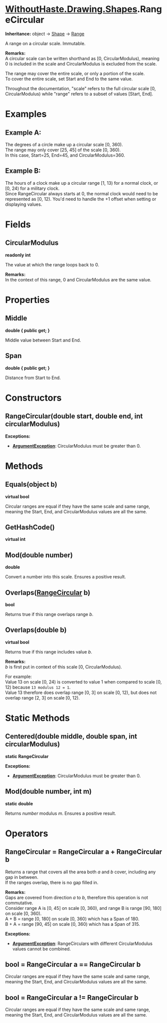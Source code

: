 # [WithoutHaste.Drawing.Shapes](TableOfContents.WithoutHaste.Drawing.Shapes.md).RangeCircular

**Inheritance:** object → [Shape](WithoutHaste.Drawing.Shapes.Shape.md) → [Range](WithoutHaste.Drawing.Shapes.Range.md)  

A range on a circular scale. Immutable.  

**Remarks:**  
A circular scale can be written shorthand as [0, CircularModulus), meaning 0 is included in the scale and CircularModulus is excluded from the scale.  
  
The range may cover the entire scale, or only a portion of the scale.  
To cover the entire scale, set Start and End to the same value.  
  
Throughout the documentation, "scale" refers to the full circular scale [0, CircularModulus) while "range" refers to a subset of values [Start, End].  

# Examples

## Example A:

The degrees of a circle make up a circular scale [0, 360).  
The range may only cover [25, 45] of the scale [0, 360).  
In this case, Start=25, End=45, and CircularModulus=360.  

## Example B:

The hours of a clock make up a circular range [1, 13) for a normal clock, or [0, 24) for a military clock.  
Since RangeCircular always starts at 0, the normal clock would need to be represented as [0, 12). You'd need to handle the +1 offset when setting or displaying values.  

# Fields

## CircularModulus

**readonly int**  

The value at which the range loops back to 0.  

**Remarks:**  
In the context of this range, 0 and CircularModulus are the same value.  

# Properties

## Middle

**double { public get; }**  

Middle value between Start and End.  

## Span

**double { public get; }**  

Distance from Start to End.  

# Constructors

## RangeCircular(double start, double end, int circularModulus)

**Exceptions:**  
* **[ArgumentException](https://docs.microsoft.com/en-us/dotnet/api/system.argumentexception)**: CircularModulus must be greater than 0.  

# Methods

## Equals(object b)

**virtual bool**  

Circular ranges are equal if they have the same scale and same range, meaning the Start, End, and CircularModulus values are all the same.  

## GetHashCode()

**virtual int**  

## Mod(double number)

**double**  

Convert a number into this scale. Ensures a positive result.  

## Overlaps([RangeCircular](WithoutHaste.Drawing.Shapes.RangeCircular.md) b)

**bool**  

Returns true if this range overlaps range _b_.  

## Overlaps(double b)

**virtual bool**  

Returns true if this range includes value _b_.  

**Remarks:**  
_b_ is first put in context of this scale [0, CircularModulus).  
  
For example:  
Value 13 on scale [0, 24) is converted to value 1 when compared to scale [0, 12) because `13 modulus 12 = 1`.  
Value 13 therefore does overlap range [0, 3] on scale [0, 12), but does not overlap range [2, 3] on scale [0, 12).  

# Static Methods

## Centered(double middle, double span, int circularModulus)

**static RangeCircular**  

**Exceptions:**  
* **[ArgumentException](https://docs.microsoft.com/en-us/dotnet/api/system.argumentexception)**: CircularModulus must be greater than 0.  

## Mod(double number, int m)

**static double**  

Returns _number_ modulus _m_. Ensures a positive result.  

# Operators

## RangeCircular = RangeCircular a + RangeCircular b

Returns a range that covers all the area both _a_ and _b_ cover, including any gap in between.  
If the ranges overlap, there is no gap filled in.  

**Remarks:**  
Gaps are covered from direction _a_ to _b_, therefore this operation is not commutative.  
  Consider range A is [0, 45] on scale [0, 360), and range B is range [90, 180] on scale [0, 360).  
A + B = range [0, 180] on scale [0, 360) which has a Span of 180.  
B + A = range [90, 45] on scale [0, 360) which has a Span of 315.  

**Exceptions:**  
* **[ArgumentException](https://docs.microsoft.com/en-us/dotnet/api/system.argumentexception)**: RangeCirculars with different CircularModulus values cannot be combined.  

## bool = RangeCircular a == RangeCircular b

Circular ranges are equal if they have the same scale and same range, meaning the Start, End, and CircularModulus values are all the same.  

## bool = RangeCircular a != RangeCircular b

Circular ranges are equal if they have the same scale and same range, meaning the Start, End, and CircularModulus values are all the same.  

